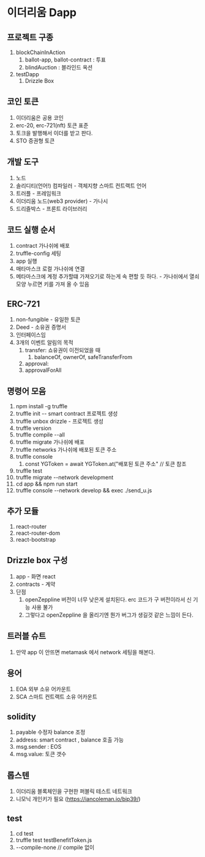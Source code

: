 # 이더리움 Dapp

## 프로젝트 구종 
1. blockChainInAction
   1. ballot-app, ballot-contract : 투표 
   2. blindAuction : 블라인드 옥션
2. testDapp 
   1. Drizzle Box

## 코인 토큰 
1. 이더리움은 공용 코인 
2. erc-20, erc-721(nft) 토큰 표준 
3. 토크을 발행해서 이더를 받고 판다. 
4. STO 증권형 토큰

## 개발 도구 
1. 노드
2. 솔리디티(언어!) 컴파일러 - 객체지향 스마트 컨트랙트 언어
3. 트러플 - 프레임워크
4. 이더리움 노드(web3 provider) - 가나시 
5. 드리즐박스 - 프론트 라이브러리 

## 코드 실행 순서
1. contract 가나쉬에 배포 
2. truffle-config 세팅 
3. app 실행 
4. 매타마스크 로컬 가나쉬에 연결 
5. 메타마스크에 계정 추가할떄 가져오기로 하는게 속 편할 듯 하다. - 가나쉬에서 열쇠모양 누르면 키를 가져 올 수 있음 

## ERC-721 
1. non-fungible - 유일한 토큰 
2. Deed - 소유권 증명서 
3. 인터페이스임 
4. 3개의 이벤트 알림의 목적 
   1. transfer: 쇼유권이 이전되었을 때
      1. balanceOf, ownerOf, safeTransferFrom 
   2. approval: 
   3. approvalForAll

## 명령어 모음 
1. npm install -g truffle
2. truffle init -- smart contract 프로젝트 생성 
3. truffle unbox drizzle - 프로젝트 생성 
4. truffle version
5. truffle compile --all
6. truffle migrate 가나쉬에 배포 
7. truffle networks 가나쉬에 배포된 토큰 주소 
8. truffle console 
   1. const YGToken = await YGToken.at("배포된 토큰 주소" // 토큰 참조 
9. truffle test
10. truffle migrate --network development
11. cd app && npm run start
12. truffle console --network develop && exec ./send_u.js 


## 추가 모듈 
1. react-router
2. react-router-dom
3. react-bootstrap

## Drizzle box 구성 
1. app - 화면 react  
2. contracts - 계약 
3. 단점 
   1. openZeppline 버전이 너무 낮은게 설치된다. erc 코드가 구 버전이라서 신 기능 사용 불가 
   2. 그렇다고 openZeppline 을 올리기엔 뭔가 버그가 생길것 같은 느낌이 든다. 

## 트러블 슈트 
1. 만약 app 이 안뜨면 metamask 에서 network 세팅을 해본다. 

## 용어 
1. EOA 외부 소유 어카운트
2. SCA 스마트 컨트랙트 소유 어카운트

## solidity
1. payable 수정자 balance 조정 
2. address:  smart contract , balance 호출 가능 
3. msg.sender : EOS 
4. msg.value: 토큰 갯수 

## 롭스텐
1. 이더리움 블록체인을 구현한 퍼블릭 테스트 네트워크 
2. 니모닉 개인키가 필요  (https://iancoleman.io/bip39/)

## test
1. cd test
2. truffle test testBenefitToken.js 
3. --compile-none // compile 없이 







